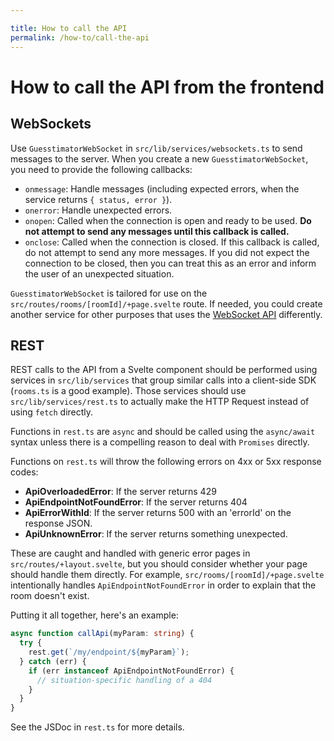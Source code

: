 ```yaml
---

title: How to call the API
permalink: /how-to/call-the-api
---
```


# How to call the API from the frontend

## WebSockets

Use `GuesstimatorWebSocket` in `src/lib/services/websockets.ts` to send messages to the server. When you create a new `GuesstimatorWebSocket`, you need to provide the following callbacks:

- `onmessage`: Handle messages (including expected errors, when the service returns `{ status, error }`).
- `onerror`: Handle unexpected errors.
- `onopen`: Called when the connection is open and ready to be used. **Do not attempt to send any messages until this callback is called.**
- `onclose`: Called when the connection is closed. If this callback is called, do not attempt to send any more messages. If you did not expect the connection to be closed, then you can treat this as an error and inform the user of an unexpected situation.

`GuesstimatorWebSocket` is tailored for use on the `src/routes/rooms/[roomId]/+page.svelte` route. If needed, you could create another service for other purposes that uses the [WebSocket API](https://developer.mozilla.org/en-US/docs/Web/API/WebSockets_API) differently.

## REST

REST calls to the API from a Svelte component should be performed using services in `src/lib/services` that group similar calls into a client-side SDK (`rooms.ts` is a good example). Those services should use `src/lib/services/rest.ts` to actually make the HTTP Request instead of using `fetch` directly.

Functions in `rest.ts` are `async` and should be called using the `async/await` syntax unless there is a compelling reason to deal with `Promises` directly.

Functions on `rest.ts` will throw the following errors on 4xx or 5xx response codes:

- **ApiOverloadedError**: If the server returns 429
- **ApiEndpointNotFoundError**: If the server returns 404
- **ApiErrorWithId**: If the server returns 500 with an 'errorId' on the response JSON.
- **ApiUnknownError**: If the server returns something unexpected.

These are caught and handled with generic error pages in `src/routes/+layout.svelte`, but you should consider whether your page should handle them directly. For example, `src/rooms/[roomId]/+page.svelte` intentionally handles `ApiEndpointNotFoundError` in order to explain that the room doesn't exist.

Putting it all together, here's an example:

```typescript
async function callApi(myParam: string) {
  try {
    rest.get(`/my/endpoint/${myParam}`);
  } catch (err) {
    if (err instanceof ApiEndpointNotFoundError) {
      // situation-specific handling of a 404
    }
  }
}
```

See the JSDoc in `rest.ts` for more details.
